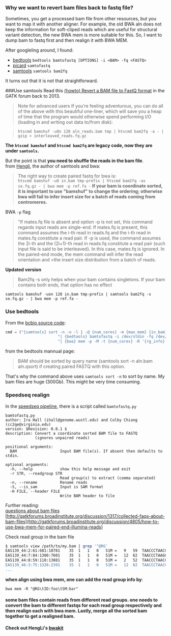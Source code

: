 ### Why we want to revert bam files back to fastq file?

Sometimes, you get a processed bam file from other resources, but you want to map it with another aligner. For example, the old
BWA aln does not keep the information for soft-cliped reads which are useful for structural variant detection, the new BWA mem is 
more suitable for this. So, I want to dump bam to fastq first and then realign it with BWA MEM.

After googleling around, I found:  
* [bedtools](http://bedtools.readthedocs.org/en/latest/content/tools/bamtofastq.html) `bedtools bamtofastq [OPTIONS] -i <BAM> -fq <FASTQ>`
* [picard](https://broadinstitute.github.io/picard/command-line-overview.html) `samtofastq`
* [samtools](http://www.htslib.org/doc/samtools-1.1.html) `samtools bam2fq`

It turns out that it is not that straightforward.

###Use samtools 
Read this [(howto) Revert a BAM file to FastQ format](http://gatkforums.broadinstitute.org/discussion/2908/howto-revert-a-bam-file-to-fastq-format) in the GATK forum back to 2013.

>Note for advanced users
>If you’re feeling adventurous, you can do all of the above with this beautiful one-liner, which will save you a heap of time that the program would otherwise spend performing I/O (loading in and writing out data to/from disk):

>`htscmd bamshuf -uOn 128 aln_reads.bam tmp | htscmd bam2fq -a - | gzip > interleaved_reads.fq.gz` 

**The `htscmd bamshuf` and `htscmd bam2fq` are legacy code, now they are under `samtools`.**  

But the point is that **you need to shuffle the reads in the bam file**.  
from [Hengli](https://github.com/samtools/htslib/issues/26), the author of samtools and bwa:  
>The right way to create paired fastq for bwa is:  
`htscmd bamshuf -uO in.bam tmp-prefix | htscmd bam2fq -as se.fq.gz - | bwa mem -p ref.fa -`
**If your bam is coordinate sorted, it is important to use "bamshuf" to change the ordering; otherwise bwa will fail to infer insert size for a batch of reads coming from centromeres.**

BWA `-p` flag
>"If mates.fq file is absent and option -p is not set, this command regards input reads are single-end. If mates.fq is present, this command assumes the i-th read in reads.fq and the i-th read in mates.fq constitute a read pair. If -p is used, the command assumes the 2i-th and the (2i+1)-th read in reads.fq constitute a read pair (such input file is said to be interleaved). In this case, mates.fq is ignored. In the paired-end mode, the mem command will infer the read orientation and >the insert size distribution from a batch of reads.

**Updated version**   
>Bam2fq -s only helps when your bam contains singletons. If your bam contains both ends, that option has no effect

`samtools bamshuf -uon 128 in.bam tmp-prefix | samtools bam2fq -s se.fq.gz - | bwa mem -p ref.fa -`

### Use bedtools

From the [bcbio source code](https://github.com/chapmanb/bcbio-nextgen/blob/01a6d99c7a8bb7a73ee35313c8af4c6b4d8c66fe/bcbio/ngsalign/bwa.py#L41-L43):

```python
cmd = ("{samtools} sort -n -o -l 1 -@ {num_cores} -m {max_mem} {in_bam} {prefix1} "
                       "| {bedtools} bamtofastq -i /dev/stdin -fq /dev/stdout -fq2 /dev/stdout "
                       "| {bwa} mem -p -M -t {num_cores} -R '{rg_info}' -v 1 {ref_file} - | ")
```
from the bedtools mannual page:  
> BAM should be sorted by query name (samtools sort -n aln.bam aln.qsort) if creating paired FASTQ with this option.

That's why the command above uses `samtools sort -n` to sort by name. My bam files are huge (300Gb). This might be very time consuming.  

### Speedseq realign

In the [speedseq pipeline](https://github.com/hall-lab/speedseq), there is a script called `bamtofastq.py` 
```
bamtofastq.py
author: Ira Hall (ihall@genome.wustl.edu) and Colby Chiang (cc2qe@virginia.edu)
version: $Revision: 0.0.1 $
description: Convert a coordinate sorted BAM file to FASTQ
             (ignores unpaired reads)

positional arguments:
  BAM                   Input BAM file(s). If absent then defaults to stdin.

optional arguments:
  -h, --help            show this help message and exit
  -r STR, --readgroup STR
                        Read group(s) to extract (comma separated)
  -n, --rename          Rename reads
  -S, --is_sam          Input is SAM format
  -H FILE, --header FILE
                        Write BAM header to file
```

Further reading:  
[questions about bam files](http://gatkforums.broadinstitute.org/discussion/1317/collected-faqs-about-bam-files)  
[http://gatkforums.broadinstitute.org/discussion/1317/collected-faqs-about-bam-files](http://gatkforums.broadinstitute.org/discussion/4805/how-to-use-bwa-mem-for-paired-end-illumina-reads)  

Check read group in the bam file
```bash
$ samtools view /path/to/my.bam | grep '^@RG'
EAS139_44:2:61:681:18781    35  1   1   0   51M =   9   59  TAACCCTAACCCTAACCCTAACCCTAACCCTAACCCTAACCCTAACCCTAA B<>;==?=?<==?=?=>>?>><=<?=?8<=?>?<:=?>?<==?=>:;<?:= RG:Z:4  MF:i:18 Aq:i:0  NM:i:0  UQ:i:0  H0:i:85 H1:i:31
EAS139_44:7:84:1300:7601    35  1   1   0   51M =   12  62  TAACCCTAAGCCTAACCCTAACCCTAACCCTAACCCTAACCCTAACCCTAA G<>;==?=?&=>?=?<==?>?<>>?=?<==?>?<==?>?1==@>?;<=><; RG:Z:3  MF:i:18 Aq:i:0  NM:i:1  UQ:i:5  H0:i:0  H1:i:85
EAS139_44:8:59:118:13881    35  1   1   0   51M =   2   52  TAACCCTAACCCTAACCCTAACCCTAACCCTAACCCTAACCCTAACCCTAA @<>;<=?=?==>?>?<==?=><=>?-?;=>?:><==?7?;<>?5?<<=>:; RG:Z:1  MF:i:18 Aq:i:0  NM:i:0  UQ:i:0  H0:i:85 H1:i:31
EAS139_46:3:75:1326:2391    35  1   1   0   51M =   12  62  TAACCCTAACCCTAACCCTAACCCTAACCCTAACCCTAACCCTAACCCTAA @<>==>?>@???B>A>?>A?A>??A?@>?@A?@;??A>@7>?>>@:>=@;@ RG:Z:0  MF:i:18 Aq:i:0  NM:i:0  UQ:i:0  H0:i:85 H1:i:31
...

```

**when align using bwa mem, one can add the read group info by**:  

`bwa mem -R "@RG\tID:foo\tSM:bar"`

#### some bam files contain reads from different read groups. one needs to convert the bam to different fastqs for each read group respectively and then realign each with bwa mem. Lastly, merge all the sorted bam together to get a realigned bam.

#### Check out HengLi's [bwakit](https://github.com/lh3/bwa/tree/master/bwakit)
